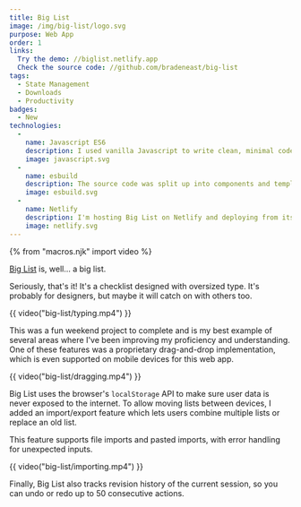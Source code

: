 ```yaml
---
title: Big List
image: /img/big-list/logo.svg
purpose: Web App
order: 1
links:
  Try the demo: //biglist.netlify.app
  Check the source code: //github.com/bradeneast/big-list
tags:
  - State Management
  - Downloads
  - Productivity
badges:
  - New
technologies:
  - 
    name: Javascript ES6
    description: I used vanilla Javascript to write clean, minimal code that outperforms framework and library implementations.
    image: javascript.svg
  - 
    name: esbuild
    description: The source code was split up into components and templates, so [esbuild](//github.com/evanw/esbuild) was the fastest way to bundle and minify the application.
    image: esbuild.svg
  - 
    name: Netlify
    description: I'm hosting Big List on Netlify and deploying from its GitHub repository.
    image: netlify.svg
---
```


{% from "macros.njk" import video %}

[Big List](//biglist.netlify.app) is, well... a big list.

Seriously, that's it! It's a checklist designed with oversized type. It's probably for designers, but maybe it will catch on with others too.

{{ video("big-list/typing.mp4") }}

This was a fun weekend project to complete and is my best example of several areas where I've been improving my proficiency and understanding. One of these features was a proprietary drag-and-drop implementation, which is even supported on mobile devices for this web app.

{{ video("big-list/dragging.mp4") }}

Big List uses the browser's `localStorage` API to make sure user data is never exposed to the internet. To allow moving lists between devices, I added an import/export feature which lets users combine multiple lists or replace an old list.

This feature supports file imports and pasted imports, with error handling for unexpected inputs.

{{ video("big-list/importing.mp4") }}

Finally, Big List also tracks revision history of the current session, so you can undo or redo up to 50 consecutive actions.